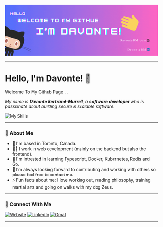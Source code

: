 [![Header](./assets/photos/header.gif)](DavonteBM.com)
***
# Hello, I'm Davonte! 👋

Welcome To My Github Page ...

_My name is **Davonte Bertrand-Murrell**, a **software developer** who is passionate about building secure & scalable software._

![My Skills](https://skillicons.dev/icons?i=python,cs,js,java,django,dotnet,nodejs,express,postgres,mongodb,bootstrap,html,css,react,)

***

### 🚀 About Me
- 📍 I'm based in Toronto, Canada.
- 👩‍💻 I work in web development (mainly on the backend but also the frontend).
- 🧠 I'm intrested in learning Typescript, Docker, Kubernetes, Redis and Go. 
- 🤝 I’m always looking forward to contributing and working with others so please feel free to contact me.
- ⚡ Fun facts about me: I love working out, reading philosophy, training martial arts and going on walks with my dog Zeus.

***

### 🔗 Connect With Me
[![Website](https://img.shields.io/badge/website-000000?style=for-the-badge&logo=About.me&logoColor=white)](DavonteBM.com)
[![LinkedIn](https://img.shields.io/badge/linkedin-%230077B5.svg?style=for-the-badge&logo=linkedin&logoColor=white)](linkedin.com/in/DavonteBM)
[![Gmail](https://img.shields.io/badge/Gmail-D14836?style=for-the-badge&logo=gmail&logoColor=white)](DavonteBM@gmail.com)

***


